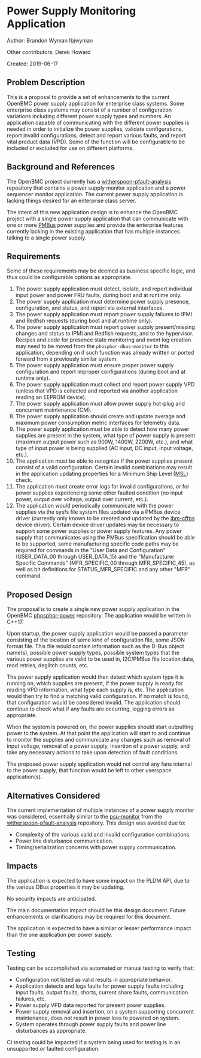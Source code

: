 
# Power Supply Monitoring Application

Author:
  Brandon Wyman !bjwyman

Other contributors:
  Derek Howard

Created:
  2019-06-17

## Problem Description
This is a proposal to provide a set of enhancements to the current OpenBMC
power supply application for enterprise class systems. Some enterprise class
systems may consist of a number of configuration variations including different
power supply types and numbers. An application capable of communicating with the
different power supplies is needed in order to initialize the power supplies,
validate configurations, report invalid configurations, detect and report
various faults, and report vital product data (VPD). Some of the function will
be configurable to be included or excluded for use on different platforms.

## Background and References
The OpenBMC project currently has a [witherspoon-pfault-analysis][1] repository
that contains a power supply monitor application and a power sequencer monitor
application. The current power supply application is lacking things desired for
an enterprise class server.

The intent of this new application design is to enhance the OpenBMC project
with a single power supply application that can communicate with one or more
[PMBus][2] power supplies and provide the enterprise features currently lacking
in the existing application that has multiple instances talking to a single
power supply.

## Requirements

Some of these requirements may be deemed as business specific logic, and thus
could be configurable options as appropriate.

1. The power supply application must detect, isolate, and report individual
input power and power FRU faults, during boot and at runtime only.
2. The power supply application must determine power supply presence,
configuration, and status, and report via external interfaces.
3. The power supply application must report power supply failures to IPMI and
Redfish requests (during boot and at runtime only).
4. The power supply application must report power supply present/missing changes
and status to IPMI and Redfish requests, and to the hypervisor. Recipes and code
for presence state monitoring and event log creation may need to be moved from
the `phosphor-dbus-monitor` to this application, depending on if such function
was already written or ported forward from a previously similar system.
5. The power supply application must ensure proper power supply configuration
and report improper configurations (during boot and at runtime only).
6. The power supply application must collect and report power supply VPD (unless
that VPD is collected and reported via another application reading an EEPROM
device).
7. The power supply application must allow power supply hot-plug and concurrent
maintenance (CM).
8. The power supply application should create and update average and maximum
power consumption metric interfaces for telemetry data.
9. The power supply application must be able to detect how many power supplies
are present in the system, what type of power supply is present (maximum output
power such as 900W, 1400W, 2200W, etc.), and what type of input power is being
supplied (AC input, DC input, input voltage, etc.).
10. The application must be able to recognize if the power supplies present
consist of a valid configuration. Certain invalid combinations may result in the
application updating properties for a Minimum Ship Level ([MSL][3]) check.
11. The application must create error logs for invalid configurations, or for
power supplies experiencing some other faulted condition (no input power, output
over voltage, output over current, etc.).
12. The application would periodically communicate with the power supplies via
the sysfs file system files updated via a PMBus device driver (currently only
known to be created and updated by the [ibm-cffps][4] device driver). Certain
device driver updates may be necessary to support some power supplies or power
supply features. Any power supply that communicates using the PMBus
specification should be able to be supported, some manufacturing specific code
paths may be required for commands in the "User Data and Configuration"
(USER_DATA_00 through USER_DATA_15) and the "Manufacturer Specific Commands"
(MFR_SPECIFIC_00 through MFR_SPECIFIC_45), as well as bit definitions for
STATUS_MFR_SPECIFIC and any other "MFR" command.

## Proposed Design
The proposal is to create a single new power supply application in the OpenBMC
[phosphor-power][6] repository. The application would be written in C++17.

Upon startup, the power supply application would be passed a parameter
consisting of the location of some kind of configuration file, some JSON format
file. This file would contain information such as the D-Bus object name(s),
possible power supply types, possible system types that the various power
supplies are valid to be used in, I2C/PMBus file location data, read retries,
deglitch counts, etc.

The power supply application would then detect which system type it is running
on, which supplies are present, if the power supply is ready for reading VPD
information, what type each supply is, etc. The application would then try to
find a matching valid configuration. If no match is found, that configuration
would be considered invalid. The application should continue to check what if
any faults are occurring, logging errors as appropriate.

When the system is powered on, the power supplies should start outputting power
to the system. At that point the application will start to and continue to
monitor the supplies and communicate any changes such as removal of input
voltage, removal of a power supply, insertion of a power supply, and take any
necessary actions to take upon detection of fault conditions.

The proposed power supply application would not control any fans internal to the
power supply, that function would be left to other userspace application(s).

## Alternatives Considered
The current implementation of multiple instances of a power supply monitor was
considered, essentially similar to the [psu-monitor][5] from the
[witherspoon-pfault-analysis][1] repository. This design was avoided due to:
 - Complexity of the various valid and invalid configuration combinations.
 - Power line disturbance communication.
 - Timing/serialization concerns with power supply communication.

## Impacts
The application is expected to have some impact on the PLDM API, due to the
various DBus properties it may be updating.

No security impacts are anticipated.

The main documentation impact should be this design document. Future
enhancements or clarifications may be required for this document.

The application is expected to have a similar or lesser performance impact than
the one application per power supply.

## Testing
Testing can be accomplished via automated or manual testing to verify that:
* Configuration not listed as valid results in appropriate behavior.
* Application detects and logs faults for power supply faults including input
faults, output faults, shorts, current share faults, communication failures,
etc.
* Power supply VPD data reported for present power supplies.
* Power supply removal and insertion, on a system supporting concurrent
maintenance, does not result in power loss to powered on system.
* System operates through power supply faults and power line disturbances as
appropriate.

CI testing could be impacted if a system being used for testing is in an
unsupported or faulted configuration.

[1]: https://github.com/openbmc/witherspoon-pfault-analysis
[2]: https://en.wikipedia.org/wiki/Power_Management_Bus
[3]: https://github.com/openbmc/phosphor-dbus-interfaces/blob/master/yaml/xyz/openbmc_project/Control/README.msl.md
[4]: https://github.com/openbmc/linux/blob/dev-5.3/drivers/hwmon/pmbus/ibm-cffps.c
[5]: https://github.com/openbmc/witherspoon-pfault-analysis/tree/master/power-supply
[6]: https://github.com/openbmc/phosphor-power/
